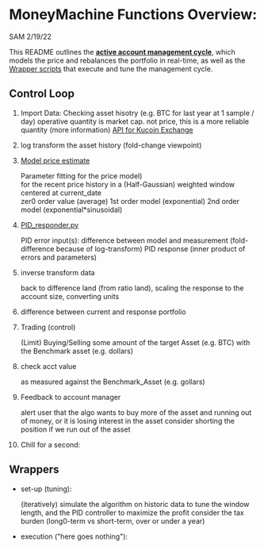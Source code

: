 # MoneyMachine Functions Overview:
SAM 2/19/22

This README outlines the [**active account management cycle**](#Control-Loop), which models the price and rebalances the portfolio in real-time, as well as the [Wrapper scripts](#Wrappers) that execute and tune the management cycle.

## Control Loop
1. Import Data:
     Checking asset hisotry (e.g. BTC for last year at 1 sample / day)
         operative quantity is market cap. not price, this is a more reliable quantity (more information)
         [API for Kucoin Exchange](https://algotrading101.com/learn/kucoin-api-guide/)
   
2. log transform the asset history (fold-change viewpoint)
   
3. [Model price estimate](main/functions/price_model_fitting.py)</li>
      Parameter fitting for the price model)    
      for the recent price history in a 
      (Half-Gaussian) weighted window centered at current_date    
         zer0 order value (average)
         1st order model (exponential)
         2nd order model (exponential*sinusoidal)
   
4. [PID_responder.py](/main/functions/PID_responder.py)
      
      PID error input(s): 
         difference between model and measurement (fold-difference because of log-transform)
      PID response 
         (inner product of errors and parameters)

5. inverse transform data</li>
      back to difference land (from ratio land), scaling the response to the account size, converting units
   
6. difference between current and response portfolio</li>

7. Trading (control)</li>
      (Limit) Buying/Selling 
         some amount of the target Asset (e.g. BTC) with the Benchmark asset (e.g. dollars)
   
8. check acct value</li>
      as measured against the Benchmark_Asset (e.g. gollars)

9. Feedback to account manager</li>
      alert user that the algo wants to buy more of the asset and running out of money, or it is losing interest in the asset
      consider shorting the position if we run out of the asset

10. Chill for a second:</li>

## Wrappers

- set-up (tuning):</li>
      (iteratively) simulate the algorithm on historic data to tune the window length, and the PID controller to maximize the profit
      consider the tax burden (long0-term vs short-term, over or under a year)

- execution ("here goes nothing"):</li>
